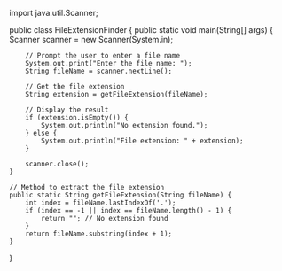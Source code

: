 import java.util.Scanner;

public class FileExtensionFinder {
    public static void main(String[] args) {
        Scanner scanner = new Scanner(System.in);
        
        // Prompt the user to enter a file name
        System.out.print("Enter the file name: ");
        String fileName = scanner.nextLine();
        
        // Get the file extension
        String extension = getFileExtension(fileName);
        
        // Display the result
        if (extension.isEmpty()) {
            System.out.println("No extension found.");
        } else {
            System.out.println("File extension: " + extension);
        }
        
        scanner.close();
    }

    // Method to extract the file extension
    public static String getFileExtension(String fileName) {
        int index = fileName.lastIndexOf('.');
        if (index == -1 || index == fileName.length() - 1) {
            return ""; // No extension found
        }
        return fileName.substring(index + 1);
    }
}
